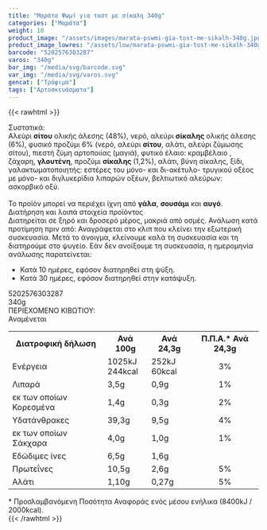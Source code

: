 ```yaml
---
title: "Μαράτα Ψωμί για τοστ με σίκαλη 340g"
categories: ["Μαράτα"]
weight: 10
product_image: "/assets/images/marata-pswmi-gia-tost-me-sikalh-340g.jpg"
product_image_lowres: "/assets/low/marata-pswmi-gia-tost-me-sikalh-340g.jpg"
barcode: "5202576303287"
varos: "340g"
bar_img: "/media/svg/barcode.svg"
var_img: "/media/svg/varos.svg"
gencat: ["Τρόφιμα"]
tags: ["Αρτοσκευάσματα"]
---
```

{{< rawhtml >}}

<div class="sload336"><div class="product"><div id="sistatika">Συστατικά:</div><div class="alltext">Αλεύρι <b>σίτου</b> ολικής άλεσης (48%), νερό, αλεύρι <b>σίκαλης</b> ολικής άλεσης (6%), φυσικό προζύμι 6% (νερό, αλεύρι <b>σίτου</b>, αλάτι, αλεύρι ζύμωσης σίτου), πιεστή ζύμη αρτοποιίας (μαγιά), φυτικό έλαιο: κραμβέλαιο , ζάχαρη, <b>γλουτένη</b>, προζύμι <b>σίκαλης </b>(1,2%), αλάτι, βύνη σίκαλης, ξίδι, γαλακτωματοποιητής: εστέρες του μόνο- και δι-ακέτυλο- τρυγικού οξέος με μόνο- και διγλυκερίδια λιπαρών οξέων, βελτιωτικό αλεύρων: ασκορβικό οξύ.<br><br>Το προϊόν μπορεί να περιέχει ίχνη από <b>γάλα</b>, <b>σουσάμι</b> και <b>αυγό</b>.</div><div id="loipa">Διατήρηση και λοιπά στοιχεία προϊόντος</div><div class="alltext">Διατηρείται σε ξηρό και δροσερό μέρος, μακριά από οσμές. Ανάλωση κατά προτίμηση πριν από: Αναγράφεται στο κλιπ που κλείνει την εξωτερική συσκευασία. Μετά το άνοιγμα, κλείνουμε καλά τη συσκευασία και τη διατηρούμε στο ψυγείο. Εάν δεν ανοίξουμε τη συσκευασία, η ημερομηνία ανάλωσης παρατείνεται:<br><ul><li>Κατά 10 ημέρες, εφόσον διατηρηθεί στη ψύξη.</li><li>Κατά 30 ημέρες, εφόσον διατηρηθεί στην κατάψυξη.</li></ul></div><div id="barcode"><div id="barimage1"></div><span id="bartext">5202576303287</span></div><div id="varos"><div id="varosimage1"></div><span id="varostext">340g</span></div><div id="kivotio">ΠΕΡΙΕΧΟΜΕΝΟ ΚΙΒΩΤΙΟΥ:<br>Αναμένεται</div><div class="tabout"><table id="diatable"><tbody><tr><th>Διατροφική δήλωση</th><th>Ανά 100g</th><th>Ανά 24,3g</th><th>Π.Π.Α.* Ανά 24,3g</th></tr><tr><td class="texr2">Ενέργεια</td><td class="texr">1025kJ<br>244kcal</td><td class="texr">252kJ<br>60kcal</td><td class="texr" style="text-align:center">3%</td></tr><tr><td class="texr2">Λιπαρά</td><td class="texr">3,5g</td><td class="texr">0,9g</td><td class="texr" style="text-align:center">1%</td></tr><tr><td class="gray">εκ των οποίων Κορεσµένα</td><td class="gray2">1,4g</td><td class="gray2">0,3g</td><td class="gray2" style="text-align:center">2%</td></tr><tr><td class="texr2">Yδατάνθρακες</td><td class="texr">39,3g</td><td class="texr">9,5g</td><td class="texr" style="text-align:center">4%</td></tr><tr><td class="gray">εκ των οποίων Σάκχαρα</td><td class="gray2">4,0g</td><td class="gray2">1,0g</td><td class="gray2" style="text-align:center">1%</td></tr><tr><td class="texr2">Eδώδιμες ίνες</td><td class="texr">6,5g</td><td class="texr">1,6g</td><td class="texr" style="text-align:center"></td></tr><tr><td class="texr2">Πρωτεΐνες</td><td class="texr">10,5g</td><td class="texr">2,6g</td><td class="texr" style="text-align:center">5%</td></tr><tr><td class="texr2">Αλάτι</td><td class="texr">1,10g</td><td class="texr">0,27g</td><td class="texr" style="text-align:center">5%</td></tr></tbody></table></div><div class="alltext">* Προσλαμβανόμενη Ποσότητα Αναφοράς ενός μέσου ενήλικα (8400kJ / 2000kcal).</div><div class="pimg"></div></div></div>
{{< /rawhtml >}}


